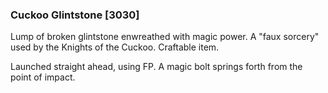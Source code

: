 ### Cuckoo Glintstone [3030]

Lump of broken glintstone enwreathed with magic power. A "faux sorcery" used by the Knights of the Cuckoo. Craftable item.

Launched straight ahead, using FP. A magic bolt springs forth from the point of impact.